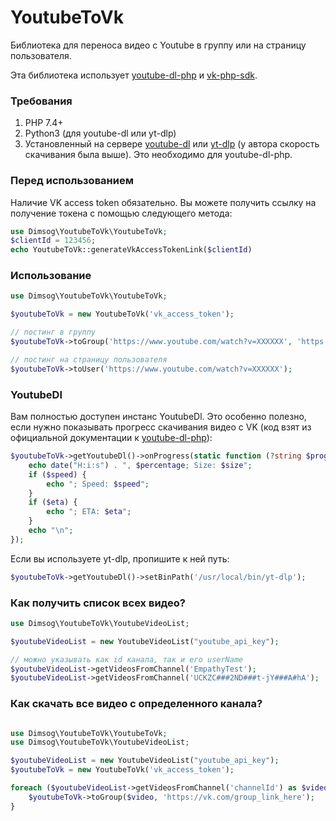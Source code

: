 # YoutubeToVk
Библиотека для переноса видео с Youtube в группу или на страницу пользователя.

Эта библиотека использует [youtube-dl-php](https://github.com/norkunas/youtube-dl-php) и [vk-php-sdk](https://github.com/VKCOM/vk-php-sdk).

### Требования
1. PHP 7.4+
2. Python3 (для youtube-dl или yt-dlp)
3. Установленный на сервере [youtube-dl](https://github.com/ytdl-org/youtube-dl) или [yt-dlp](https://github.com/yt-dlp/yt-dlp) (у автора скорость скачивания была выше). Это необходимо для youtube-dl-php.

### Перед использованием
Наличие VK access token обязательно. Вы можете получить ссылку на получение токена с помощью следующего метода:

```php
use Dimsog\YoutubeToVk\YoutubeToVk;
$clientId = 123456;
echo YoutubeToVk::generateVkAccessTokenLink($clientId)
```

### Использование
```php
use Dimsog\YoutubeToVk\YoutubeToVk;

$youtubeToVk = new YoutubeToVk('vk_access_token');

// постинг в группу
$youtubeToVk->toGroup('https://www.youtube.com/watch?v=XXXXXX', 'https://vk.com/group_link_here');

// постинг на страницу пользователя
$youtubeToVk->toUser('https://www.youtube.com/watch?v=XXXXXX');
```

### YoutubeDl
Вам полностью доступен инстанс YoutubeDl. Это особенно полезно, если нужно показывать прогресс скачивания видео с VK (код взят из официальной документации к [youtube-dl-php](https://github.com/norkunas/youtube-dl-php)):
```php
$youtubeToVk->getYoutubeDl()->onProgress(static function (?string $progressTarget, string $percentage, ?string $size, ?string $speed, ?string $eta, ?string $totalTime): void {
    echo date("H:i:s") . ", $percentage; Size: $size";
    if ($speed) {
        echo "; Speed: $speed";
    }
    if ($eta) {
        echo "; ETA: $eta";
    }
    echo "\n";
});
```

Если вы используете yt-dlp, пропишите к ней путь:
```php
$youtubeToVk->getYoutubeDl()->setBinPath('/usr/local/bin/yt-dlp');
```

### Как получить список всех видео?
```php
use Dimsog\YoutubeToVk\YoutubeVideoList;

$youtubeVideoList = new YoutubeVideoList("youtube_api_key");

// можно указывать как id канала, так и его userName
$youtubeVideoList->getVideosFromChannel('EmpathyTest');
$youtubeVideoList->getVideosFromChannel('UCKZC###2ND###t-jY###A#hA');

```

### Как скачать все видео с определенного канала?
```php

use Dimsog\YoutubeToVk\YoutubeToVk;
use Dimsog\YoutubeToVk\YoutubeVideoList;

$youtubeVideoList = new YoutubeVideoList("youtube_api_key");
$youtubeToVk = new YoutubeToVk('vk_access_token');

foreach ($youtubeVideoList->getVideosFromChannel('channelId') as $video) {
    $youtubeToVk->toGroup($video, 'https://vk.com/group_link_here');
}

```